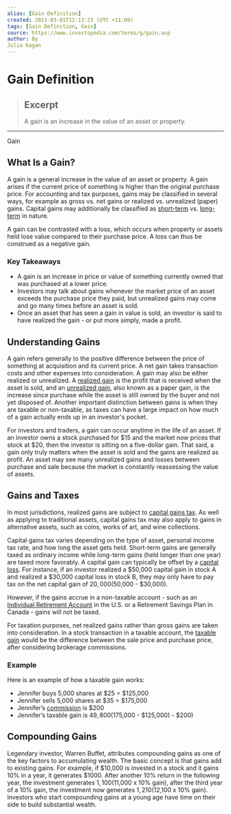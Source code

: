 ```yaml
---
alias: [Gain Definition]
created: 2021-03-01T12:13:23 (UTC +11:00)
tags: [Gain Definition, Gain]
source: https://www.investopedia.com/terms/g/gain.asp
author: By
Julia Kagan
---
```


# Gain Definition

> ## Excerpt
> A gain is an increase in the value of an asset or property.

---

Gain
## What Is a Gain?

A gain is a general increase in the value of an asset or property. A gain arises if the current price of something is higher than the original purchase price. For accounting and tax purposes, gains may be classified in several ways, for example as gross vs. net gains or realized vs. unrealized (paper) gains. Capital gains may additionally be classified as [short-term](https://www.investopedia.com/terms/s/short-term-gain.asp) vs. [long-term](https://www.investopedia.com/terms/l/long-term_capital_gain_loss.asp) in nature.

A gain can be contrasted with a loss, which occurs when property or assets held lose value compared to their purchase price. A loss can thus be construed as a negative gain.

### Key Takeaways

-   A gain is an increase in price or value of something currently owned that was purchased at a lower price.
-   Investors may talk about gains whenever the market price of an asset exceeds the purchase price they paid, but unrealized gains may come and go many times before an asset is sold.
-   Once an asset that has seen a gain in value is sold, an investor is said to have realized the gain - or put more simply, made a profit.

## Understanding Gains

A gain refers generally to the positive difference between the price of something at acquisition and its current price. A net gain takes transaction costs and other expenses into consideration. A gain may also be either realized or unrealized. A [realized gain](https://www.investopedia.com/terms/r/realizedprofit.asp) is the profit that is received when the asset is sold, and an [unrealized gain](https://www.investopedia.com/terms/u/unrealizedgain.asp), also known as a paper gain, is the increase since purchase while the asset is still owned by the buyer and not yet disposed of. Another important distinction between gains is when they are taxable or non-taxable, as taxes can have a large impact on how much of a gain actually ends up in an investor's pocket.

For investors and traders, a gain can occur anytime in the life of an asset. If an investor owns a stock purchased for $15 and the market now prices that stock at $20, then the investor is sitting on a five-dollar gain. That said, a gain only truly matters when the asset is sold and the gains are realized as profit. An asset may see many unrealized gains and losses between purchase and sale because the market is constantly reassessing the value of assets.

## Gains and Taxes

In most jurisdictions, realized gains are subject to [capital gains tax](https://www.investopedia.com/terms/c/capital_gains_tax.asp). As well as applying to traditional assets, capital gains tax may also apply to gains in alternative assets, such as coins, works of art, and wine collections. 

Capital gains tax varies depending on the type of asset, personal income tax rate, and how long the asset gets held. Short-term gains are generally taxed as ordinary income while long-term gains (held longer than one year) are taxed more favorably. A capital gain can typically be offset by a [capital loss](https://www.investopedia.com/terms/c/capitalloss.asp). For instance, if an investor realized a $50,000 capital gain in stock A and realized a $30,000 capital loss in stock B, they may only have to pay tax on the net capital gain of $20,000 ($50,000 - $30,000).

However, if the gains accrue in a non-taxable account - such as an [Individual Retirement Account](https://www.investopedia.com/terms/i/ira.asp) in the U.S. or a Retirement Savings Plan in Canada - gains will not be taxed.

For taxation purposes, net realized gains rather than gross gains are taken into consideration. In a stock transaction in a taxable account, the [taxable gain](https://www.investopedia.com/terms/t/taxablegain.asp) would be the difference between the sale price and purchase price, after considering brokerage commissions.

### Example

Here is an example of how a taxable gain works:

-   Jennifer buys 5,000 shares at $25 = $125,000
-   Jennifer sells 5,000 shares at $35 = $175,000
-   Jennifer’s [commission](https://www.investopedia.com/terms/c/commission.asp) is $200
-   Jennifer’s taxable gain is $49,800 ($175,000 - $125,000) - $200)

## Compounding Gains

Legendary investor, Warren Buffet, attributes compounding gains as one of the key factors to accumulating wealth. The basic concept is that gains add to existing gains. For example, if $10,000 is invested in a stock and it gains 10% in a year, it generates $1000. After another 10% return in the following year, the investment generates $1,100 ($11,000 x 10% gain), after the third year of a 10% gain, the investment now generates $1,210 ($12,100 x 10% gain). Investors who start compounding gains at a young age have time on their side to build substantial wealth.

